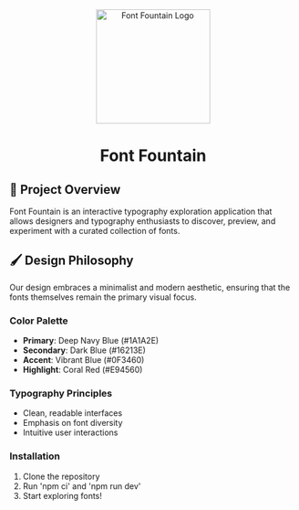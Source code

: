 <div align="center">
  <img src="./static/logo.png" width="200px" alt="Font Fountain Logo">

  # Font Fountain
</div>

## 🎨 Project Overview

Font Fountain is an interactive typography exploration application that allows designers and typography enthusiasts to discover, preview, and experiment with a curated collection of fonts.

## 🖌️ Design Philosophy

Our design embraces a minimalist and modern aesthetic, ensuring that the fonts themselves remain the primary visual focus. 

### Color Palette
- **Primary**: Deep Navy Blue (#1A1A2E)
- **Secondary**: Dark Blue (#16213E)
- **Accent**: Vibrant Blue (#0F3460)
- **Highlight**: Coral Red (#E94560)

### Typography Principles
- Clean, readable interfaces
- Emphasis on font diversity
- Intuitive user interactions


### Installation
1. Clone the repository
2. Run 'npm ci' and 'npm run dev'
3. Start exploring fonts!

